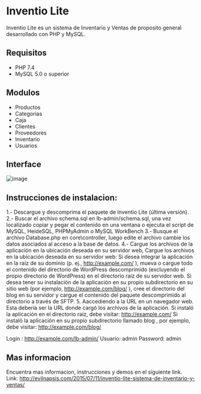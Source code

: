 # Inventio Lite
Inventio Lite es un sistema de Inventario y Ventas de proposito general desarrollado con PHP y MySQL.

## Requisitos
- PHP 7.4
- MySQL 5.0 o superior

## Modulos
- Productos
- Categorias
- Caja
- Clientes
- Proveedores
- Inventario
- Usuarios

## Interface
![image](https://user-images.githubusercontent.com/24988503/221376023-3d263508-82ce-47da-8db3-29bbf99a69e1.png)

## Instrucciones de instalacion:

1.- Descargue y descomprima el paquete de Inventio Lite (última versión). 
2.- Buscar el archivo schema.sql en lb-admin/schema.sql, una vez localizado copiar y pegar el contenido en una ventana o ejecuta el script  de MySQL, HeideSQL, PHPMyAdmin o MySQL WorkBench
3.- Busque el archivo Database.php en core\controller, luego edite el archivo cambie los datos asociados al acceso a la base de datos.
4.- Cargue los archivos de la aplicación en la ubicación deseada en su servidor web,
  Cargue los archivos  en la ubicación deseada en su servidor web:
  Si desea integrar la aplicación en la raíz de su dominio (p. ej., http://example.com/ ), mueva o cargue todo el contenido del directorio de WordPress descomprimido     (excluyendo el propio directorio de WordPress) en el directorio raíz de su servidor web.
  Si desea tener su instalación de la aplicación en su propio subdirectorio en su sitio web (por ejemplo, http://example.com/blog/ ), cree el directorio del blog en su   servidor y cargue el contenido del paquete  descomprimido al directorio a través de SFTP. 
5. Aaccediendo a la URL en un navegador web. Esta debería ser la URL donde cargó los archivos de la aplicación.
Si instaló la aplicación  en el directorio raíz, debe visitar: http://example.com/
Si instaló la aplicación en su propio subdirectorio llamado blog , por ejemplo, debe visitar: http://example.com/blog/

Login : http://example.com/lb-admin/
Usuario: admin
Password: admin

## Mas informacion
Encuentra mas informacion, instrucciones y demos en el siguiente link.
Link: http://evilnapsis.com/2015/07/11/inventio-lite-sistema-de-inventario-y-ventas/

